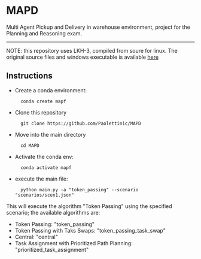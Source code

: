 # MAPD

Multi Agent Pickup and Delivery in warehouse environment, project for the Planning and Reasoning exam.

---
NOTE: this repository uses LKH-3, compiled from soure for linux. The original source files and windows executable is available
[here](http://webhotel4.ruc.dk/~keld/research/LKH-3/)
## Instructions
- Create a conda environment:

        conda create mapf
- Clone this repository

        git clone https://github.com/Paolettinic/MAPD
- Move into the main directory

        cd MAPD
- Activate the conda env:

        conda activate mapf
- execute the main file:

        python main.py -a "token_passing" --scenario "scenarios/scen1.json"

This will execute the algorithm "Token Passing" using the specified scenario; the available algorithms are:
- Token Passing: "token_passing"
- Token Passing with Taks Swaps:  "token_passing_task_swap"
- Central:  "central" 
- Task Assignment with Prioritized Path Planning:  "prioritized_task_assignment"


